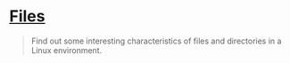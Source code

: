 # [Files](https://github.com/CISVVC/cis190-examples/tree/master/files)
> Find out some interesting characteristics of files and directories in a Linux environment.
